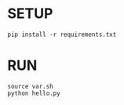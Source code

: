 # SETUP
```shell
pip install -r requirements.txt
```

# RUN
```shell
source var.sh
python hello.py
``` 
